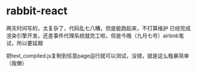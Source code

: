 # rabbit-react

两天时间写的，太复杂了，代码乱七八糟，但是能跑起来，不打算维护
已经完成渲染引擎开发，还差事件代理系统就完工啦，但是今晚（九月七号）airbnb笔试，所以要延期

把test_compiled.js复制到任意page运行就可以测试，没错，就是这么粗暴简单（我懒）
